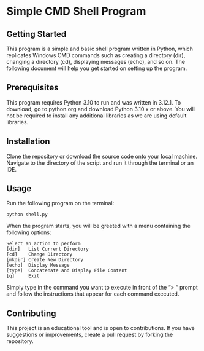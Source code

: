 # Simple CMD Shell Program

## Getting Started
This program is a simple and basic shell program written in Python, which replicates Windows CMD commands such as creating a directory (dir), changing a directory (cd), displaying messages (echo), and so on. The following document will help you get started on setting up the program.

## Prerequisites
This program requires Python 3.10 to run and was written in 3.12.1. To download, go to python.org and download Python 3.10.x or above. You will not be required to install any additional libraries as we are using default libraries.

## Installation
Clone the repository or download the source code onto your local machine. Navigate to the directory of the script and run it through the terminal or an IDE.

## Usage
Run the following program on the terminal:

```console
python shell.py
```

When the program starts, you will be greeted with a menu containing the following options:

```console
Select an action to perform
[dir]   List Current Directory
[cd]    Change Directory
[mkdir]	Create New Directory
[echo]  Display Message
[type] 	Concatenate and Display File Content
[q] 	Exit
```

Simply type in the command you want to execute in front of the “> “ prompt and follow the instructions that appear for each command executed.

## Contributing
This project is an educational tool and is open to contributions. If you have suggestions or improvements, create a pull request by forking the repository.
